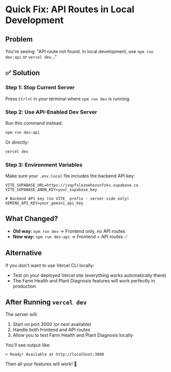# Quick Fix: API Routes in Local Development

## Problem
You're seeing: "API route not found. In local development, use `npm run dev:api` or `vercel dev`..."

## ✅ Solution

### Step 1: Stop Current Server
Press `Ctrl+C` in your terminal where `npm run dev` is running.

### Step 2: Use API-Enabled Dev Server
Run this command instead:
```bash
npm run dev:api
```

Or directly:
```bash
vercel dev
```

### Step 3: Environment Variables
Make sure your `.env.local` file includes the backend API key:
```env
VITE_SUPABASE_URL=https://jvqyfxlozoehozunfzkv.supabase.co
VITE_SUPABASE_ANON_KEY=your_supabase_key

# Backend API key (no VITE_ prefix - server-side only)
GEMINI_API_KEY=your_gemini_api_key
```

## What Changed?

- **Old way:** `npm run dev` → Frontend only, no API routes
- **New way:** `npm run dev:api` → Frontend + API routes ✅

## Alternative

If you don't want to use Vercel CLI locally:
- Test on your deployed Vercel site (everything works automatically there)
- The Farm Health and Plant Diagnosis features will work perfectly in production

## After Running `vercel dev`

The server will:
1. Start on port 3000 (or next available)
2. Handle both frontend and API routes
3. Allow you to test Farm Health and Plant Diagnosis locally

You'll see output like:
```
> Ready! Available at http://localhost:3000
```

Then all your features will work! 🎉

